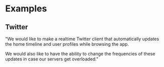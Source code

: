 # Examples

## Twitter

"We would like to make a realtime Twitter client that automatically updates the home timeline and user profiles while browsing the app.

We would also like to have the ability to change the frequencies of these updates in case our servers get overloaded."
